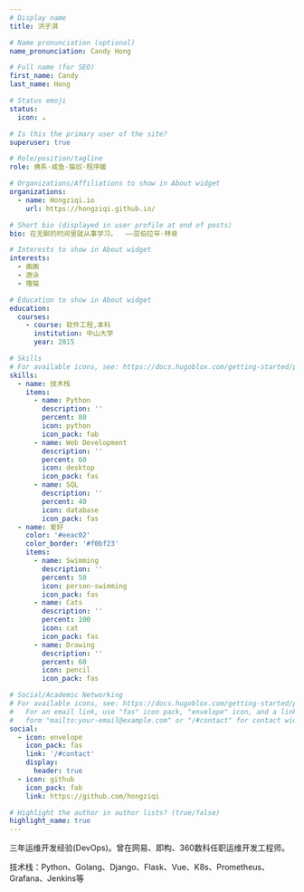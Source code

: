 ```yaml
---
# Display name
title: 洪子淇

# Name pronunciation (optional)
name_pronunciation: Candy Hong

# Full name (for SEO)
first_name: Candy
last_name: Hong

# Status emoji
status:
  icon: ☕️

# Is this the primary user of the site?
superuser: true

# Role/position/tagline
role: 佛系·咸鱼·猫奴·程序媛

# Organizations/Affiliations to show in About widget
organizations:
  - name: Hongziqi.io
    url: https://hongziqi.github.io/

# Short bio (displayed in user profile at end of posts)
bio: 在无聊的时间里就从事学习。  ——亚伯拉罕·林肯

# Interests to show in About widget
interests:
  - 画画
  - 游泳
  - 撸猫

# Education to show in About widget
education:
  courses:
    - course: 软件工程,本科
      institution: 中山大学
      year: 2015

# Skills
# For available icons, see: https://docs.hugoblox.com/getting-started/page-builder/#icons
skills:
  - name: 技术栈
    items:
      - name: Python
        description: ''
        percent: 80
        icon: python
        icon_pack: fab
      - name: Web Development
        description: ''
        percent: 60
        icon: desktop
        icon_pack: fas
      - name: SQL
        description: ''
        percent: 40
        icon: database
        icon_pack: fas
  - name: 爱好
    color: '#eeac02'
    color_border: '#f0bf23'
    items:
      - name: Swimming
        description: ''
        percent: 50
        icon: person-swimming
        icon_pack: fas
      - name: Cats
        description: ''
        percent: 100
        icon: cat
        icon_pack: fas
      - name: Drawing
        description: ''
        percent: 60
        icon: pencil
        icon_pack: fas

# Social/Academic Networking
# For available icons, see: https://docs.hugoblox.com/getting-started/page-builder/#icons
#   For an email link, use "fas" icon pack, "envelope" icon, and a link in the
#   form "mailto:your-email@example.com" or "/#contact" for contact widget.
social:
  - icon: envelope
    icon_pack: fas
    link: '/#contact'
    display:
      header: true
  - icon: github
    icon_pack: fab
    link: https://github.com/hongziqi

# Highlight the author in author lists? (true/false)
highlight_name: true
---
```


三年运维开发经验(DevOps)。曾在网易、即构、360数科任职运维开发工程师。

技术栈：Python、Golang、Django、Flask、Vue、K8s、Prometheus、Grafana、Jenkins等
